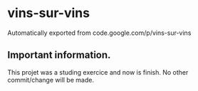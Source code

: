# vins-sur-vins
Automatically exported from code.google.com/p/vins-sur-vins


## Important information.
This projet was a studing exercice and now is finish. No other commit/change will be made.
